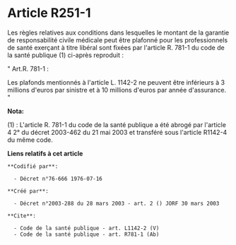 # Article R251-1

Les règles relatives aux conditions dans lesquelles le montant de la garantie de responsabilité civile médicale peut être
plafonné pour les professionnels de santé exerçant à titre libéral sont fixées par l'article R. 781-1 du code de la santé
publique (1) ci-après reproduit : 

" Art.R. 781-1 : 

Les plafonds mentionnés à l'article L. 1142-2 ne peuvent être inférieurs à 3 millions d'euros par sinistre et à 10 millions
d'euros par année d'assurance. "

**Nota:**

(1) : L'article R. 781-1 du code de la santé publique a été abrogé par l'article 4 2° du décret 2003-462 du 21 mai 2003 et
transféré sous l'article R1142-4 du même code.

**Liens relatifs à cet article**

	**Codifié par**:

	  - Décret n°76-666 1976-07-16

	**Créé par**:

	  - Décret n°2003-288 du 28 mars 2003 - art. 2 () JORF 30 mars 2003

	**Cite**:

	  - Code de la santé publique - art. L1142-2 (V)
	  - Code de la santé publique - art. R781-1 (Ab)
